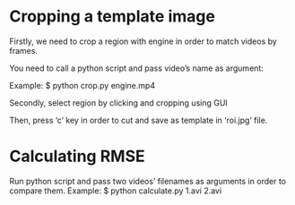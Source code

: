 # Cropping a template image 

Firstly, we need to crop a region with engine in order to match videos by frames. 

You need to call a python script and pass video’s name as argument:

Example: $ python crop.py engine.mp4

Secondly, select region by clicking and cropping using GUI

Then, press ‘c’ key in order to cut and save as template in ‘roi.jpg’ file.

# Calculating RMSE

Run python script and pass two videos’ filenames as arguments in order to compare them. 
Example: $ python calculate.py 1.avi 2.avi
